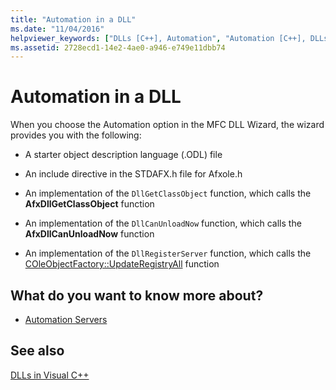 ```yaml
---
title: "Automation in a DLL"
ms.date: "11/04/2016"
helpviewer_keywords: ["DLLs [C++], Automation", "Automation [C++], DLLs"]
ms.assetid: 2728ecd1-14e2-4ae0-a946-e749e11dbb74
---
```

# Automation in a DLL

When you choose the Automation option in the MFC DLL Wizard, the wizard provides you with the following:

- A starter object description language (.ODL) file

- An include directive in the STDAFX.h file for Afxole.h

- An implementation of the `DllGetClassObject` function, which calls the **AfxDllGetClassObject** function

- An implementation of the `DllCanUnloadNow` function, which calls the **AfxDllCanUnloadNow** function

- An implementation of the `DllRegisterServer` function, which calls the [COleObjectFactory::UpdateRegistryAll](../mfc/reference/coleobjectfactory-class.md#updateregistryall) function

## What do you want to know more about?

- [Automation Servers](../mfc/automation-servers.md)

## See also

[DLLs in Visual C++](dlls-in-visual-cpp.md)
